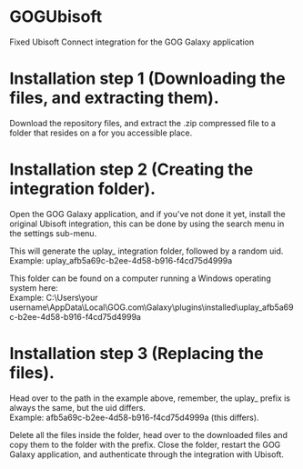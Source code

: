# GOGUbisoft
Fixed Ubisoft Connect integration for the GOG Galaxy application

# Installation step 1 (Downloading the files, and extracting them).
Download the repository files, and extract the .zip compressed file to a folder that
resides on a for you accessible place.

# Installation step 2 (Creating the integration folder).
Open the GOG Galaxy application, and if you've not done it yet, install the original Ubisoft integration, this can be done by using
the search menu in the settings sub-menu.

This will generate the uplay_ integration folder, followed by a random uid.  
Example: uplay_afb5a69c-b2ee-4d58-b916-f4cd75d4999a

This folder can be found on a computer running a Windows operating system here:  
Example: C:\Users\your username\AppData\Local\GOG.com\Galaxy\plugins\installed\uplay_afb5a69c-b2ee-4d58-b916-f4cd75d4999a

# Installation step 3 (Replacing the files).
Head over to the path in the example above, remember, the uplay_ prefix is always the same, but the uid differs.  
Example: afb5a69c-b2ee-4d58-b916-f4cd75d4999a (this differs).

Delete all the  files inside the folder, head over to the downloaded files and copy them to the folder with the prefix.
Close the folder, restart the GOG Galaxy application, and authenticate through the integration with Ubisoft.
